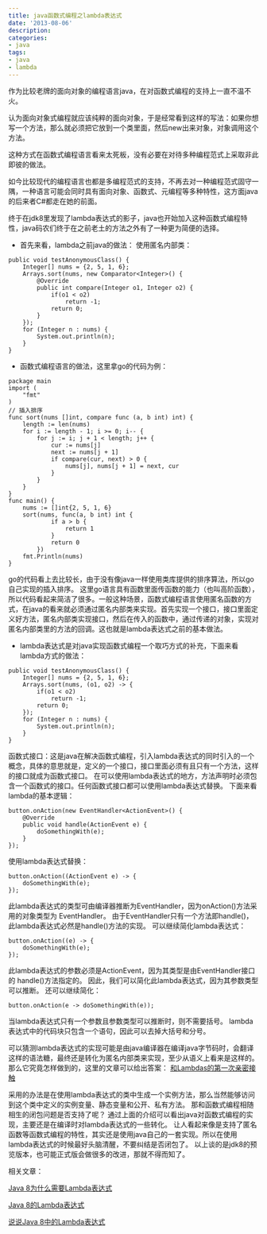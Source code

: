 ```yaml
---
title: java函数式编程之lambda表达式
date: '2013-08-06'
description:
categories:
- java
tags:
- java
- lambda
---
```

作为比较老牌的面向对象的编程语言java，在对函数式编程的支持上一直不温不火。

认为面向对象式编程就应该纯粹的面向对象，于是经常看到这样的写法：如果你想写一个方法，那么就必须把它放到一个类里面，然后new出来对象，对象调用这个方法。

这种方式在函数式编程语言看来太死板，没有必要在对待多种编程范式上采取非此即彼的做法。

如今比较现代的编程语言也都是多编程范式的支持，不再去对一种编程范式固守一隅，一种语言可能会同时具有面向对象、函数式、元编程等多种特性，这方面java的后来者C#都走在她的前面。

终于在jdk8里发现了lambda表达式的影子，java也开始加入这种函数式编程特性，java码农们终于在之前老土的方法之外有了一种更为简便的选择。

* 首先来看，lambda之前java的做法：
使用匿名内部类：

```
public void testAnonymousClass() {
	Integer[] nums = {2, 5, 1, 6};
	Arrays.sort(nums, new Comparator<Integer>() {
		@Override
		public int compare(Integer o1, Integer o2) {
			if(o1 < o2) 
				return -1;
			return 0;
		}
	});
	for (Integer n : nums) {
		System.out.println(n);
	}
}
```
* 函数式编程语言的做法，这里拿go的代码为例：

```
package main
import (
	"fmt"
)
// 插入排序
func sort(nums []int, compare func (a, b int) int) {
	length := len(nums)
	for i := length - 1; i >= 0; i-- {
		for j := i; j + 1 < length; j++ {
			cur := nums[j]
			next := nums[j + 1]
			if compare(cur, next) > 0 {
				nums[j], nums[j + 1] = next, cur
			}
		}
	}
}
func main() {
	nums := []int{2, 5, 1, 6}
	sort(nums, func(a, b int) int {
			if a > b {
				return 1
			}
			return 0
		})
	fmt.Println(nums)
}
```
go的代码看上去比较长，由于没有像java一样使用类库提供的排序算法，所以go自己实现的插入排序。
这里go语言具有函数里面传函数的能力（也叫高阶函数），所以代码看起来简洁了很多。一般这种场景，函数式编程语言使用匿名函数的方式，在java的看来就必须通过匿名内部类来实现。首先实现一个接口，接口里面定义好方法，匿名内部类实现接口，然后在传入的函数中，通过传递的对象，实现对匿名内部类里的方法的回调。这也就是lambda表达式之前的基本做法。

* lambda表达式是对java实现函数式编程一个取巧方式的补充，下面来看lambda方式的做法：

```
public void testAnonymousClass() {
	Integer[] nums = {2, 5, 1, 6};
	Arrays.sort(nums, (o1, o2) -> {
		if(o1 < o2) 
			return -1;
		return 0;
	});
	for (Integer n : nums) {
		System.out.println(n);
	}
}
```
函数式接口：这是java在解决函数式编程，引入lambda表达式的同时引入的一个概念，具体的意思就是，定义的一个接口，接口里面必须有且只有一个方法，这样的接口就成为函数式接口。
在可以使用lambda表达式的地方，方法声明时必须包含一个函数式的接口。任何函数式接口都可以使用lambda表达式替换。
下面来看lambda的基本逻辑：

```
button.onAction(new EventHandler<ActionEvent>() {
	@Override
	public void handle(ActionEvent e) {
		doSomethingWith(e);
	}
});
```
使用lambda表达式替换：

```
button.onAction((ActionEvent e) -> {
	doSomethingWith(e);
});
```
此lambda表达式的类型可由编译器推断为EventHandler<ActionEvent>，因为onAction()方法采用的对象类型为 EventHandler<ActionEvent>。
由于EventHandler只有一个方法即handle()，此lambda表达式必然是handle()方法的实现。
可以继续简化lambda表达式：

```
button.onAction((e) -> {
	doSomethingWith(e);
});
```
此lambda表达式的参数必须是ActionEvent，因为其类型是由EventHandler接口的 handle()方法指定的。
因此，我们可以简化此lambda表达式，因为其参数类型可以推断。
还可以继续简化：

```
button.onAction(e -> doSomethingWith(e));
```
当lambda表达式只有一个参数且参数类型可以推断时，则不需要括号。
lambda表达式中的代码块只包含一个语句，因此可以去掉大括号和分号。

可以猜测lambda表达式的实现可能是由java编译器在编译java字节码时，会翻译这样的语法糖，最终还是转化为匿名内部类来实现，至少从语义上看来是这样的。那么它究竟怎样做到的，这里的文章可以给出答案：
[和Lambdas的第一次亲密接触](http://developer.51cto.com/art/201302/380803.htm) 

采用的办法是在使用lambda表达式的类中生成一个实例方法，那么当然能够访问到这个类中定义的实例变量、静态变量和公开、私有方法。
那和函数式编程相随相生的闭包问题是否支持了呢？
通过上面的介绍可以看出java对函数式编程的实现，主要还是在编译时对lambda表达式的一些转化。
让人看起来像是支持了匿名函数等函数式编程的特性，其实还是使用java自己的一套实现。所以在使用lambda表达式的时候最好头脑清醒，不要纠结是否闭包了。
以上谈的是jdk8的预览版本，也可能正式版会做很多的改进，那就不得而知了。


相关文章：

[Java 8为什么需要Lambda表达式](http://developer.51cto.com/art/201304/387681.htm)

[Java 8的Lambda表达式](http://developer.51cto.com/art/201206/344308.htm)

[说说Java 8中的Lambda表达式](http://www.cnblogs.com/xuqingfeng/archive/2013/04/26/about-Java8-lambda-expression.html)
